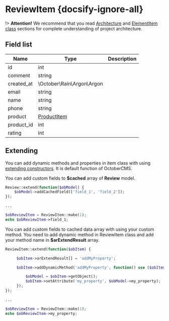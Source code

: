# ReviewItem {docsify-ignore-all}

!> **Attention!**  We recommend that you read [Architecture](home.md#architecture) and [ElementItem class](item-class/item-class.md) sections for complete understanding of  project architecture.

## Field list

|  Name | Type | Description |
|-------|------|--------|
|id|int|
|comment|string|
|created_at|\October\Rain\Argon\Argon|
|email|string|
|name|string|
|phone|string|
|product|[ProductItem](product/item/item.md)|
|product_id|int|
|rating|int|

## Extending

You can add dynamic methods and properties in item class with using [extending constructors](http://octobercms.com/docs/services/behaviors#constructor-extension).
It is default function of OctoberCMS.

You can add custom fields to **$cached** array of **Review** model.
```php
Review::extend(function($obModel) {
    $obModel->addCachedField(['field_1', 'field_2']);
});

...

$obReviewItem = ReviewItem::make(1);
echo $obReviewItem->field_1;
```

You can add custom fields to cached data array with using your custom method.
You need to add dynamic method in ReviewItem class and add your method name in **$arExtendResult** array.
```php
ReviewItem::extend(function($obItem) {

     $obItem->arExtendResult[] = 'addMyProperty';

     $obItem->addDynamicMethod('addMyProperty', function() use ($obItem) {

         $obModel = $obItem->getObject();
         $obItem->setAttribute('my_property', $obModel->my_property);
     });
});

...

$obReviewItem = ReviewItem::make(1);
echo $obReviewItem->my_property;
```